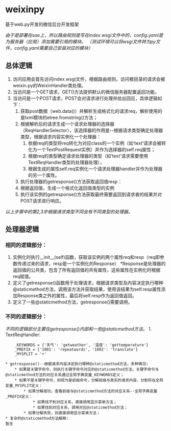 # weixinpy
基于web.py开发的微信后台开发框架

*由于是部署在sae上，所以路由规则是写在index.wsgi文件中的，config.yaml是为服务器（应用）添加需要引用的模块。
（测试环境可以将wsgi文件转为py文件，config.yaml需要自己安装对应的模块）*

## 总体逻辑

1. 访问应用会首先访问index.wsgi文件，根据路由规则，访问根目录的请求会被weixin.py的WeixinHandler类处理。
2. 当访问是一个GET请求，GET()方法提供默认的微信服务器配置返回功能。
3. 当访问是一个POST请求，POST会对请求进行处理并给出回应，具体逻辑如下：
    1. 获取post数据（web.data()）并解析生成格式化的请求req，解析使用的是lxml模块的etree.fromstring()方法；
    2. 根据解析后的请求生成一个请求处理器的选择器（ReqHandlerSelector），该选择器的作用是--根据请求类型确定处理器类型，根据请求内容实例化一个处理器：
        1. 依据req的类型将req转化为对应class的一个实例（如‘text’请求会被转化为一个TextPostRequest实例）并作为选择器的self.req属性；
        2. 根据req的类型确定请求处理器的类型（如‘text’请求需要使用TextReqHandler类型的处理器处理），
        3. 根据生成的属性self.req实例化一个请求处理器handler并作为处理器的另一个属性。
    3. 执行处理器的getresponse()方法获取返回值resp：
    4. 根据返回值，生成一个格式化返回值类型的实例
    5. 执行该实例的getresponse()方法获取最终需要返回到请求者的结果并对POST请求进行响应。

*以上步骤中的第2,3步根据请求类型不同会有不同类型的处理器。*

## 处理器逻辑

### 相同的逻辑部分：
1. 实例化时执行__init__(self)函数，获取该实例的两个属性req和resp（req即参数传递过来的请求，resp是一个实例化的Response）
        *Response是处理器的返回值的公共类，包含了所有返回值的共有属性，这些属性在实例化时根据req赋值。
2. 定义了getresponse()函数用于处理请求，根据请求类型及内容决定执行哪种@staticmethod方法，调用该方法并获取结果，使用该结果为self.resp属性添加Response类之外的属性，最后将self.resp作为返回值返回。
3. 定义了一些@staticmethod方法，getresponse()需要调用。

### 不同的逻辑部分：
*不同的逻辑部分主要在getresponse()内部和一些@staticmethod方法。*
    1. TextReqHandler:
    
        _KEYWORDS = {'天气': 'getweather', '温度': 'gettemperature'}
        _PREFIX = {'1001': 'repeatwords', '1002': 'translate'}
        _MYSPLIT = '+'
        
    * getresponse()--根据请求内容决定执行哪种@staticmethod方法，多种情况:
        * 如果是关键字命令，则执行关键字命令对应的@staticmethod方法，关键字命令与@staticmethod方法的对应关系通过全局字典变量_KEYWORDS定义；
        * 如果不是关键字命令，则视为是前缀命令，分解前缀与真实的请求内容，分割符在全局变量_MYSPLIT定义：
            * 如果分解成功，查看前缀与@staticmethod方法的对应关系--全局字典变量_PREFIX定义：
                * 如果找不到对应关系，直接调用显示菜单方法；
                * 如果找到对应关系，调用对应@staticmethod方法；
            * 如果分解失败，则直接调用显示菜单方法；
    * 复杂的@staticmethod方法解释:
    暂无



